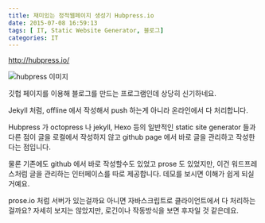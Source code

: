 ```yaml
---
title: 재미있는 정적웹페이지 생성기 Hubpress.io
date: 2015-07-08 16:59:13
tags: [ IT, Static Website Generator, 블로그]
categories: IT
---
```


http://hubpress.io/

![ hubpress 이미지 ](http://i.imgur.com/D7kEzhj.png)

깃헙 페이지를 이용해 블로그를 만드는 프로그램인데 상당히 신기하네요.

Jekyll 처럼, offline 에서 작성해서 push 하는게 아니라 온라인에서 다 처리합니다.

Hubpress 가 octopress 나 jekyll, Hexo 등의 일반적인 static site generator 들과 다른 점이 글을 로컬에서 작성하지 않고 github page 에서 바로 글을 관리하고 작성한다는 점입니다. 

물론 기존에도 github 에서 바로 작성할수도 있었고 prose 도 있었지만, 이건 워드프레스처럼 글을 관리하는 인터페이스를 따로 제공합니다. 데모를 보시면 이해가 쉽게 되실거예요.


prose.io 처럼 서버가 있는걸까요 아니면 자바스크립트로 클라이언트에서 다 처리하는 걸까요? 자세히 보지는 않았지만, 로긴이나 작동방식을 보면 후자일 것 같은데요.
